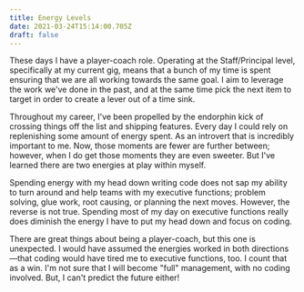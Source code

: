 ```yaml
---
title: Energy Levels
date: 2021-03-24T15:14:00.705Z
draft: false
---
```

These days I have a player-coach role. Operating at the Staff/Principal level, specifically at my current gig, means that a bunch of my time is spent ensuring that we are all working towards the same goal. I aim to leverage the work we've done in the past, and at the same time pick the next item to target in order to create a lever out of a time sink.

Throughout my career, I've been propelled by the endorphin kick of crossing things off the list and shipping features. Every day I could rely on replenishing some amount of energy spent. As an introvert that is incredibly important to me. Now, those moments are fewer are further between; however, when I do get those moments they are even sweeter. But I've learned there are two energies at play within myself.

Spending energy with my head down writing code does not sap my ability to turn around and help teams with my executive functions; problem solving, glue work, root causing, or planning the next moves. However, the reverse is not true. Spending most of my day on executive functions really does diminish the energy I have to put my head down and focus on coding.

There are great things about being a player-coach, but this one is unexpected. I would have assumed the energies worked in both directions—that coding would have tired me to executive functions, too. I count that as a win. I'm not sure that I will become "full" management, with no coding involved. But, I can't predict the future either!